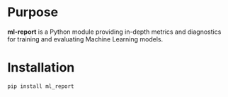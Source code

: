 # Purpose

**ml-report** is a Python module providing in-depth metrics and diagnostics for training and evaluating Machine Learning models.


# Installation

    pip install ml_report

